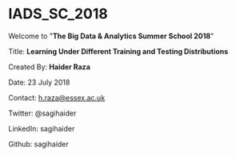 # IADS_SC_2018
Welcome to "**The Big Data & Analytics Summer School 2018**"

Title: **Learning Under Different Training and Testing Distributions**

Created By: **Haider Raza**

Date: 23 July 2018 

Contact: h.raza@essex.ac.uk

Twitter: @sagihaider

LinkedIn: sagihaider

Github: sagihaider


